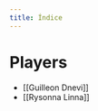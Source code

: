 ```yaml
---
title: Índice
---
```

# Players
<!-- QueryToSerialize: LIST FROM "content/Players" -->
<!-- SerializedQuery: LIST FROM "content/Players" -->
- [[Guilleon Dnevi]]
- [[Rysonna Linna]]
<!-- SerializedQuery END -->

